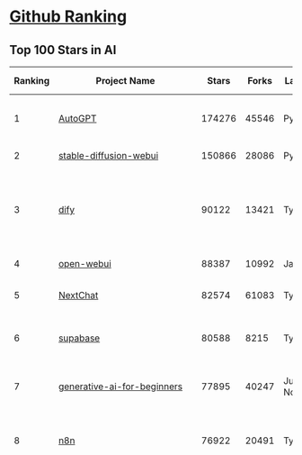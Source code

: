[Github Ranking](../README.md)
==========

## Top 100 Stars in AI

| Ranking | Project Name | Stars | Forks | Language | Open Issues | Description | Last Commit |
| ------- | ------------ | ----- | ----- | -------- | ----------- | ----------- | ----------- |
| 1 | [AutoGPT](https://github.com/Significant-Gravitas/AutoGPT) | 174276 | 45546 | Python | 171 | AutoGPT is the vision of accessible AI for everyone, to use and to build on. Our mission is to provide the tools, so that you can focus on what matters. | 2025-04-09T00:20:56Z |
| 2 | [stable-diffusion-webui](https://github.com/AUTOMATIC1111/stable-diffusion-webui) | 150866 | 28086 | Python | 2321 | Stable Diffusion web UI | 2025-03-04T16:11:29Z |
| 3 | [dify](https://github.com/langgenius/dify) | 90122 | 13421 | TypeScript | 579 | Dify is an open-source LLM app development platform. Dify's intuitive interface combines AI workflow, RAG pipeline, agent capabilities, model management, observability features and more, letting you quickly go from prototype to production. | 2025-04-09T03:28:05Z |
| 4 | [open-webui](https://github.com/open-webui/open-webui) | 88387 | 10992 | JavaScript | 166 | User-friendly AI Interface (Supports Ollama, OpenAI API, ...) | 2025-04-08T20:03:57Z |
| 5 | [NextChat](https://github.com/ChatGPTNextWeb/NextChat) | 82574 | 61083 | TypeScript | 614 | ✨ Light and Fast AI Assistant. Support: Web \| iOS \| MacOS \| Android \|  Linux \| Windows | 2025-04-07T10:57:52Z |
| 6 | [supabase](https://github.com/supabase/supabase) | 80588 | 8215 | TypeScript | 234 | The open source Firebase alternative. Supabase gives you a dedicated Postgres database to build your web, mobile, and AI applications. | 2025-04-09T03:39:51Z |
| 7 | [generative-ai-for-beginners](https://github.com/microsoft/generative-ai-for-beginners) | 77895 | 40247 | Jupyter Notebook | 8 | 21 Lessons, Get Started Building with Generative AI  🔗 https://microsoft.github.io/generative-ai-for-beginners/ | 2025-03-27T12:20:46Z |
| 8 | [n8n](https://github.com/n8n-io/n8n) | 76922 | 20491 | TypeScript | 328 | Fair-code workflow automation platform with native AI capabilities. Combine visual building with custom code, self-host or cloud, 400+ integrations. | 2025-04-08T21:06:13Z |
| 9 | [funNLP](https://github.com/fighting41love/funNLP) | 72276 | 14783 | Python | 33 | 中英文敏感词、语言检测、中外手机/电话归属地/运营商查询、名字推断性别、手机号抽取、身份证抽取、邮箱抽取、中日文人名库、中文缩写库、拆字词典、词汇情感值、停用词、反动词表、暴恐词表、繁简体转换、英文模拟中文发音、汪峰歌词生成器、职业名称词库、同义词库、反义词库、否定词库、汽车品牌词库、汽车零件词库、连续英文切割、各种中文词向量、公司名字大全、古诗词库、IT词库、财经词库、成语词库、地名词库、历史名人词库、诗词词库、医学词库、饮食词库、法律词库、汽车词库、动物词库、中文聊天语料、中文谣言数据、百度中文问答数据集、句子相似度匹配算法集合、bert资源、文本生成&摘要相关工具、cocoNLP信息抽取工具、国内电话号码正则匹配、清华大学XLORE:中英文跨语言百科知识图谱、清华大学人工智能技术系列报告、自然语言生成、NLU太难了系列、自动对联数据及机器人、用户名黑名单列表、罪名法务名词及分类模型、微信公众号语料、cs224n深度学习自然语言处理课程、中文手写汉字识别、中文自然语言处理 语料/数据集、变量命名神器、分词语料库+代码、任务型对话英文数据集、ASR 语音数据集 + 基于深度学习的中文语音识别系统、笑声检测器、Microsoft多语言数字/单位/如日期时间识别包、中华新华字典数据库及api(包括常用歇后语、成语、词语和汉字)、文档图谱自动生成、SpaCy 中文模型、Common Voice语音识别数据集新版、神经网络关系抽取、基于bert的命名实体识别、关键词(Keyphrase)抽取包pke、基于医疗领域知识图谱的问答系统、基于依存句法与语义角色标注的事件三元组抽取、依存句法分析4万句高质量标注数据、cnocr：用来做中文OCR的Python3包、中文人物关系知识图谱项目、中文nlp竞赛项目及代码汇总、中文字符数据、speech-aligner: 从“人声语音”及其“语言文本”产生音素级别时间对齐标注的工具、AmpliGraph: 知识图谱表示学习(Python)库：知识图谱概念链接预测、Scattertext 文本可视化(python)、语言/知识表示工具：BERT & ERNIE、中文对比英文自然语言处理NLP的区别综述、Synonyms中文近义词工具包、HarvestText领域自适应文本挖掘工具（新词发现-情感分析-实体链接等）、word2word：(Python)方便易用的多语言词-词对集：62种语言/3,564个多语言对、语音识别语料生成工具：从具有音频/字幕的在线视频创建自动语音识别(ASR)语料库、构建医疗实体识别的模型（包含词典和语料标注）、单文档非监督的关键词抽取、Kashgari中使用gpt-2语言模型、开源的金融投资数据提取工具、文本自动摘要库TextTeaser: 仅支持英文、人民日报语料处理工具集、一些关于自然语言的基本模型、基于14W歌曲知识库的问答尝试--功能包括歌词接龙and已知歌词找歌曲以及歌曲歌手歌词三角关系的问答、基于Siamese bilstm模型的相似句子判定模型并提供训练数据集和测试数据集、用Transformer编解码模型实现的根据Hacker News文章标题自动生成评论、用BERT进行序列标记和文本分类的模板代码、LitBank：NLP数据集——支持自然语言处理和计算人文学科任务的100部带标记英文小说语料、百度开源的基准信息抽取系统、虚假新闻数据集、Facebook: LAMA语言模型分析，提供Transformer-XL/BERT/ELMo/GPT预训练语言模型的统一访问接口、CommonsenseQA：面向常识的英文QA挑战、中文知识图谱资料、数据及工具、各大公司内部里大牛分享的技术文档 PDF 或者 PPT、自然语言生成SQL语句（英文）、中文NLP数据增强（EDA）工具、英文NLP数据增强工具 、基于医药知识图谱的智能问答系统、京东商品知识图谱、基于mongodb存储的军事领域知识图谱问答项目、基于远监督的中文关系抽取、语音情感分析、中文ULMFiT-情感分析-文本分类-语料及模型、一个拍照做题程序、世界各国大规模人名库、一个利用有趣中文语料库 qingyun 训练出来的中文聊天机器人、中文聊天机器人seqGAN、省市区镇行政区划数据带拼音标注、教育行业新闻语料库包含自动文摘功能、开放了对话机器人-知识图谱-语义理解-自然语言处理工具及数据、中文知识图谱：基于百度百科中文页面-抽取三元组信息-构建中文知识图谱、masr: 中文语音识别-提供预训练模型-高识别率、Python音频数据增广库、中文全词覆盖BERT及两份阅读理解数据、ConvLab：开源多域端到端对话系统平台、中文自然语言处理数据集、基于最新版本rasa搭建的对话系统、基于TensorFlow和BERT的管道式实体及关系抽取、一个小型的证券知识图谱/知识库、复盘所有NLP比赛的TOP方案、OpenCLaP：多领域开源中文预训练语言模型仓库、UER：基于不同语料+编码器+目标任务的中文预训练模型仓库、中文自然语言处理向量合集、基于金融-司法领域(兼有闲聊性质)的聊天机器人、g2pC：基于上下文的汉语读音自动标记模块、Zincbase 知识图谱构建工具包、诗歌质量评价/细粒度情感诗歌语料库、快速转化「中文数字」和「阿拉伯数字」、百度知道问答语料库、基于知识图谱的问答系统、jieba_fast 加速版的jieba、正则表达式教程、中文阅读理解数据集、基于BERT等最新语言模型的抽取式摘要提取、Python利用深度学习进行文本摘要的综合指南、知识图谱深度学习相关资料整理、维基大规模平行文本语料、StanfordNLP 0.2.0：纯Python版自然语言处理包、NeuralNLP-NeuralClassifier：腾讯开源深度学习文本分类工具、端到端的封闭域对话系统、中文命名实体识别：NeuroNER vs. BertNER、新闻事件线索抽取、2019年百度的三元组抽取比赛：“科学空间队”源码、基于依存句法的开放域文本知识三元组抽取和知识库构建、中文的GPT2训练代码、ML-NLP - 机器学习(Machine Learning)NLP面试中常考到的知识点和代码实现、nlp4han:中文自然语言处理工具集(断句/分词/词性标注/组块/句法分析/语义分析/NER/N元语法/HMM/代词消解/情感分析/拼写检查、XLM：Facebook的跨语言预训练语言模型、用基于BERT的微调和特征提取方法来进行知识图谱百度百科人物词条属性抽取、中文自然语言处理相关的开放任务-数据集-当前最佳结果、CoupletAI - 基于CNN+Bi-LSTM+Attention 的自动对对联系统、抽象知识图谱、MiningZhiDaoQACorpus - 580万百度知道问答数据挖掘项目、brat rapid annotation tool: 序列标注工具、大规模中文知识图谱数据：1.4亿实体、数据增强在机器翻译及其他nlp任务中的应用及效果、allennlp阅读理解:支持多种数据和模型、PDF表格数据提取工具 、 Graphbrain：AI开源软件库和科研工具，目的是促进自动意义提取和文本理解以及知识的探索和推断、简历自动筛选系统、基于命名实体识别的简历自动摘要、中文语言理解测评基准，包括代表性的数据集&基准模型&语料库&排行榜、树洞 OCR 文字识别 、从包含表格的扫描图片中识别表格和文字、语声迁移、Python口语自然语言处理工具集(英文)、 similarity：相似度计算工具包，java编写、海量中文预训练ALBERT模型 、Transformers 2.0 、基于大规模音频数据集Audioset的音频增强 、Poplar：网页版自然语言标注工具、图片文字去除，可用于漫画翻译 、186种语言的数字叫法库、Amazon发布基于知识的人-人开放领域对话数据集 、中文文本纠错模块代码、繁简体转换 、 Python实现的多种文本可读性评价指标、类似于人名/地名/组织机构名的命名体识别数据集 、东南大学《知识图谱》研究生课程(资料)、. 英文拼写检查库 、 wwsearch是企业微信后台自研的全文检索引擎、CHAMELEON：深度学习新闻推荐系统元架构 、 8篇论文梳理BERT相关模型进展与反思、DocSearch：免费文档搜索引擎、 LIDA：轻量交互式对话标注工具 、aili - the fastest in-memory index in the East 东半球最快并发索引 、知识图谱车音工作项目、自然语言生成资源大全 、中日韩分词库mecab的Python接口库、中文文本摘要/关键词提取、汉字字符特征提取器 (featurizer)，提取汉字的特征（发音特征、字形特征）用做深度学习的特征、中文生成任务基准测评 、中文缩写数据集、中文任务基准测评 - 代表性的数据集-基准(预训练)模型-语料库-baseline-工具包-排行榜、PySS3：面向可解释AI的SS3文本分类器机器可视化工具 、中文NLP数据集列表、COPE - 格律诗编辑程序、doccano：基于网页的开源协同多语言文本标注工具 、PreNLP：自然语言预处理库、简单的简历解析器，用来从简历中提取关键信息、用于中文闲聊的GPT2模型：GPT2-chitchat、基于检索聊天机器人多轮响应选择相关资源列表(Leaderboards、Datasets、Papers)、(Colab)抽象文本摘要实现集锦(教程 、词语拼音数据、高效模糊搜索工具、NLP数据增广资源集、微软对话机器人框架 、 GitHub Typo Corpus：大规模GitHub多语言拼写错误/语法错误数据集、TextCluster：短文本聚类预处理模块 Short text cluster、面向语音识别的中文文本规范化、BLINK：最先进的实体链接库、BertPunc：基于BERT的最先进标点修复模型、Tokenizer：快速、可定制的文本词条化库、中文语言理解测评基准，包括代表性的数据集、基准(预训练)模型、语料库、排行榜、spaCy 医学文本挖掘与信息提取 、 NLP任务示例项目代码集、 python拼写检查库、chatbot-list - 行业内关于智能客服、聊天机器人的应用和架构、算法分享和介绍、语音质量评价指标(MOSNet, BSSEval, STOI, PESQ, SRMR)、 用138GB语料训练的法文RoBERTa预训练语言模型 、BERT-NER-Pytorch：三种不同模式的BERT中文NER实验、无道词典 - 有道词典的命令行版本，支持英汉互查和在线查询、2019年NLP亮点回顾、 Chinese medical dialogue data 中文医疗对话数据集 、最好的汉字数字(中文数字)-阿拉伯数字转换工具、 基于百科知识库的中文词语多词义/义项获取与特定句子词语语义消歧、awesome-nlp-sentiment-analysis - 情感分析、情绪原因识别、评价对象和评价词抽取、LineFlow：面向所有深度学习框架的NLP数据高效加载器、中文医学NLP公开资源整理 、MedQuAD：(英文)医学问答数据集、将自然语言数字串解析转换为整数和浮点数、Transfer Learning in Natural Language Processing (NLP) 、面向语音识别的中文/英文发音辞典、Tokenizers：注重性能与多功能性的最先进分词器、CLUENER 细粒度命名实体识别 Fine Grained Named Entity Recognition、 基于BERT的中文命名实体识别、中文谣言数据库、NLP数据集/基准任务大列表、nlp相关的一些论文及代码, 包括主题模型、词向量(Word Embedding)、命名实体识别(NER)、文本分类(Text Classificatin)、文本生成(Text Generation)、文本相似性(Text Similarity)计算等，涉及到各种与nlp相关的算法，基于keras和tensorflow 、Python文本挖掘/NLP实战示例、 Blackstone：面向非结构化法律文本的spaCy pipeline和NLP模型通过同义词替换实现文本“变脸” 、中文 预训练 ELECTREA 模型: 基于对抗学习 pretrain Chinese Model 、albert-chinese-ner - 用预训练语言模型ALBERT做中文NER 、基于GPT2的特定主题文本生成/文本增广、开源预训练语言模型合集、多语言句向量包、编码、标记和实现：一种可控高效的文本生成方法、 英文脏话大列表 、attnvis：GPT2、BERT等transformer语言模型注意力交互可视化、CoVoST：Facebook发布的多语种语音-文本翻译语料库，包括11种语言(法语、德语、荷兰语、俄语、西班牙语、意大利语、土耳其语、波斯语、瑞典语、蒙古语和中文)的语音、文字转录及英文译文、Jiagu自然语言处理工具 - 以BiLSTM等模型为基础，提供知识图谱关系抽取 中文分词 词性标注 命名实体识别 情感分析 新词发现 关键词 文本摘要 文本聚类等功能、用unet实现对文档表格的自动检测，表格重建、NLP事件提取文献资源列表 、 金融领域自然语言处理研究资源大列表、CLUEDatasetSearch - 中英文NLP数据集：搜索所有中文NLP数据集，附常用英文NLP数据集 、medical_NER - 中文医学知识图谱命名实体识别 、(哈佛)讲因果推理的免费书、知识图谱相关学习资料/数据集/工具资源大列表、Forte：灵活强大的自然语言处理pipeline工具集 、Python字符串相似性算法库、PyLaia：面向手写文档分析的深度学习工具包、TextFooler：针对文本分类/推理的对抗文本生成模块、Haystack：灵活、强大的可扩展问答(QA)框架、中文关键短语抽取工具 | 2024-05-10T07:38:24Z |
| 10 | [AppFlowy](https://github.com/AppFlowy-IO/AppFlowy) | 61985 | 4162 | Dart | 941 | Bring projects, wikis, and teams together with AI. AppFlowy is the AI collaborative workspace where you achieve more without losing control of your data. The leading open source Notion alternative. | 2025-04-09T02:25:29Z |
| 11 | [lobe-chat](https://github.com/lobehub/lobe-chat) | 58673 | 12433 | TypeScript | 665 | 🤯 Lobe Chat - an open-source, modern-design AI chat framework. Supports Multi AI Providers( OpenAI / Claude 3 / Gemini / Ollama / DeepSeek / Qwen), Knowledge Base (file upload / knowledge management / RAG ), Multi-Modals (Plugins/Artifacts) and Thinking. One-click FREE deployment of your private ChatGPT/ Claude / DeepSeek application. | 2025-04-09T02:54:06Z |
| 12 | [langflow](https://github.com/langflow-ai/langflow) | 54477 | 5964 | Python | 402 | Langflow is a powerful tool for building and deploying AI-powered agents and workflows. | 2025-04-09T01:43:37Z |
| 13 | [browser-use](https://github.com/browser-use/browser-use) | 54359 | 5786 | Python | 361 | Make websites accessible for AI agents | 2025-04-08T14:39:11Z |
| 14 | [MetaGPT](https://github.com/geekan/MetaGPT) | 54350 | 6444 | Python | 48 | 🌟 The Multi-Agent Framework: First AI Software Company, Towards Natural Language Programming | 2025-03-31T07:17:13Z |
| 15 | [gpt-engineer](https://github.com/AntonOsika/gpt-engineer) | 53795 | 7055 | Python | 23 | CLI platform to experiment with codegen. Precursor to: https://lovable.dev | 2024-11-17T22:47:32Z |
| 16 | [ChatGPT](https://github.com/lencx/ChatGPT) | 53670 | 6061 | Rust | 786 | 🔮 ChatGPT Desktop Application (Mac, Windows and Linux) | 2024-08-29T17:58:11Z |
| 17 | [meilisearch](https://github.com/meilisearch/meilisearch) | 50157 | 1974 | Rust | 193 | A lightning-fast search engine API bringing AI-powered hybrid search to your sites and applications. | 2025-04-08T12:54:30Z |
| 18 | [Deep-Live-Cam](https://github.com/hacksider/Deep-Live-Cam) | 49797 | 7353 | Python | 19 | real time face swap and one-click video deepfake with only a single image | 2025-04-08T15:36:17Z |
| 19 | [LLaMA-Factory](https://github.com/hiyouga/LLaMA-Factory) | 46375 | 5659 | Python | 410 | Unified Efficient Fine-Tuning of 100+ LLMs & VLMs (ACL 2024) | 2025-04-08T17:06:13Z |
| 20 | [LLMs-from-scratch](https://github.com/rasbt/LLMs-from-scratch) | 43842 | 6066 | Jupyter Notebook | 0 | Implement a ChatGPT-like LLM in PyTorch from scratch, step by step | 2025-04-06T23:29:23Z |
| 21 | [autogen](https://github.com/microsoft/autogen) | 42883 | 6430 | Python | 482 | A programming framework for agentic AI 🤖 PyPi: autogen-agentchat Discord: https://aka.ms/autogen-discord Office Hour: https://aka.ms/autogen-officehour | 2025-04-09T02:44:46Z |
| 22 | [anything-llm](https://github.com/Mintplex-Labs/anything-llm) | 42490 | 4109 | JavaScript | 239 | The all-in-one Desktop & Docker AI application with built-in RAG, AI agents, No-code agent builder, MCP compatibility,  and more. | 2025-04-09T01:08:42Z |
| 23 | [JeecgBoot](https://github.com/jeecgboot/JeecgBoot) | 42189 | 15233 | Java | 30 | 🔥「AI 低代码平台」前后端分离 SpringBoot 2.x/3.x，SpringCloud，Ant Design&Vue3，Mybatis，Shiro！强大的代码生成器让前后端代码一键生成，无需写任何代码! 引领AI低代码开发模式 AI生成->OnlineCoding->代码生成->手工MERGE，帮助Java项目解决80%重复工作，让开发更关注业务，提高开发效率、节省成本，同时又不失灵活性 | 2025-04-09T01:43:00Z |
| 24 | [ColossalAI](https://github.com/hpcaitech/ColossalAI) | 40745 | 4490 | Python | 421 | Making large AI models cheaper, faster and more accessible | 2025-04-04T02:11:36Z |
| 25 | [kong](https://github.com/Kong/kong) | 40540 | 4901 | Lua | 58 | 🦍 The Cloud-Native API Gateway and AI Gateway. | 2025-04-08T15:39:26Z |
| 26 | [ailearning](https://github.com/apachecn/ailearning) | 40518 | 11541 | Python | 2 | AiLearning：数据分析+机器学习实战+线性代数+PyTorch+NLTK+TF2 | 2024-11-12T16:21:55Z |
| 27 | [OpenBB](https://github.com/OpenBB-finance/OpenBB) | 40190 | 3585 | Python | 37 | Investment Research for Everyone, Everywhere. | 2025-04-08T15:35:02Z |
| 28 | [ClickHouse](https://github.com/ClickHouse/ClickHouse) | 39995 | 7191 | C++ | 4019 | ClickHouse® is a real-time analytics database management system | 2025-04-09T01:49:47Z |
| 29 | [airflow](https://github.com/apache/airflow) | 39532 | 14860 | Python | 1123 | Apache Airflow - A platform to programmatically author, schedule, and monitor workflows | 2025-04-09T03:38:04Z |
| 30 | [WeChatMsg](https://github.com/LC044/WeChatMsg) | 38799 | 4000 | Python | 27 | 提取微信聊天记录，将其导出成HTML、Word、Excel文档永久保存，对聊天记录进行分析生成年度聊天报告，用聊天数据训练专属于个人的AI聊天助手 | 2025-04-07T04:22:31Z |
| 31 | [crawl4ai](https://github.com/unclecode/crawl4ai) | 38301 | 3392 | Python | 87 | 🚀🤖 Crawl4AI: Open-source LLM Friendly Web Crawler & Scraper. Don't be shy, join here: https://discord.gg/jP8KfhDhyN | 2025-04-08T13:01:35Z |
| 32 | [quivr](https://github.com/QuivrHQ/quivr) | 37676 | 3639 | Python | 22 | Opiniated RAG for integrating GenAI in your apps 🧠   Focus on your product rather than the RAG. Easy integration in existing products with customisation!  Any LLM: GPT4, Groq, Llama. Any Vectorstore: PGVector, Faiss. Any Files. Anyway you want.  | 2025-04-02T09:32:29Z |
| 33 | [Open-Assistant](https://github.com/LAION-AI/Open-Assistant) | 37285 | 3267 | Python | 227 | OpenAssistant is a chat-based assistant that understands tasks, can interact with third-party systems, and retrieve information dynamically to do so. | 2024-08-17T01:55:35Z |
| 34 | [GitHubDaily](https://github.com/GitHubDaily/GitHubDaily) | 37176 | 3904 | None | 328 | 坚持分享 GitHub 上高质量、有趣实用的开源技术教程、开发者工具、编程网站、技术资讯。A list cool, interesting projects of GitHub. | 2025-03-20T08:54:47Z |
| 35 | [photoprism](https://github.com/photoprism/photoprism) | 36921 | 2042 | Go | 427 | AI-Powered Photos App for the Decentralized Web 🌈💎✨ | 2025-04-08T20:59:31Z |
| 36 | [AI-For-Beginners](https://github.com/microsoft/AI-For-Beginners) | 36874 | 6702 | Jupyter Notebook | 22 | 12 Weeks, 24 Lessons, AI for All! | 2025-03-11T16:34:40Z |
| 37 | [ray](https://github.com/ray-project/ray) | 36442 | 6196 | Python | 3861 | Ray is an AI compute engine. Ray consists of a core distributed runtime and a set of AI Libraries for accelerating ML workloads. | 2025-04-09T03:35:55Z |
| 38 | [upscayl](https://github.com/upscayl/upscayl) | 36230 | 1669 | TypeScript | 62 | 🆙 Upscayl - #1 Free and Open Source AI Image Upscaler for Linux, MacOS and Windows. | 2025-04-08T19:38:52Z |
| 39 | [chatgpt-on-wechat](https://github.com/zhayujie/chatgpt-on-wechat) | 36173 | 9069 | Python | 283 | 基于大模型搭建的聊天机器人，同时支持 微信公众号、企业微信应用、飞书、钉钉 等接入，可选择GPT3.5/GPT-4o/GPT-o1/ DeepSeek/Claude/文心一言/讯飞星火/通义千问/ Gemini/GLM-4/Claude/Kimi/LinkAI，能处理文本、语音和图片，访问操作系统和互联网，支持基于自有知识库进行定制企业智能客服。 | 2025-03-30T07:12:29Z |
| 40 | [MockingBird](https://github.com/babysor/MockingBird) | 36089 | 5242 | Python | 474 | 🚀AI拟声: 5秒内克隆您的声音并生成任意语音内容 Clone a voice in 5 seconds to generate arbitrary speech in real-time | 2024-11-15T05:00:29Z |
| 41 | [google-research](https://github.com/google-research/google-research) | 35303 | 8059 | Jupyter Notebook | 953 | Google Research | 2025-04-08T18:27:15Z |
| 42 | [firecrawl](https://github.com/mendableai/firecrawl) | 34518 | 3009 | TypeScript | 143 | 🔥 Turn entire websites into LLM-ready markdown or structured data. Scrape, crawl and extract with a single API. | 2025-04-08T23:27:09Z |
| 43 | [awesome-mcp-servers](https://github.com/punkpeye/awesome-mcp-servers) | 34033 | 2363 | None | 2 | A collection of MCP servers. | 2025-04-08T23:57:40Z |
| 44 | [gold-miner](https://github.com/xitu/gold-miner) | 34033 | 5040 | None | 5 | 🥇掘金翻译计划，可能是世界最大最好的英译中技术社区，最懂读者和译者的翻译平台： | 2024-04-17T09:44:37Z |
| 45 | [chatbox](https://github.com/chatboxai/chatbox) | 34011 | 3245 | TypeScript | 636 | User-friendly Desktop Client App for AI Models/LLMs (GPT, Claude, Gemini, Ollama...) | 2025-03-20T15:20:56Z |
| 46 | [AgentGPT](https://github.com/reworkd/AgentGPT) | 33702 | 9390 | TypeScript | 127 | 🤖 Assemble, configure, and deploy autonomous AI Agents in your browser. | 2025-03-28T17:13:05Z |
| 47 | [gpt-pilot](https://github.com/Pythagora-io/gpt-pilot) | 32566 | 3305 | Python | 233 | The first real AI developer | 2025-03-04T06:26:32Z |
| 48 | [LocalAI](https://github.com/mudler/LocalAI) | 31592 | 2398 | Go | 420 | :robot: The free, Open Source alternative to OpenAI, Claude and others. Self-hosted and local-first. Drop-in replacement for OpenAI,  running on consumer-grade hardware. No GPU required. Runs gguf, transformers, diffusers and many more models architectures. Features: Generate Text, Audio, Video, Images, Voice Cloning, Distributed, P2P inference | 2025-04-08T20:15:33Z |
| 49 | [spaCy](https://github.com/explosion/spaCy) | 31340 | 4492 | Python | 168 | 💫 Industrial-strength Natural Language Processing (NLP) in Python | 2025-04-05T10:09:25Z |
| 50 | [fairseq](https://github.com/facebookresearch/fairseq) | 31266 | 6493 | Python | 1168 | Facebook AI Research Sequence-to-Sequence Toolkit written in Python. | 2025-01-09T16:43:36Z |
| 51 | [aider](https://github.com/Aider-AI/aider) | 30840 | 2792 | Python | 702 | aider is AI pair programming in your terminal | 2025-04-08T08:56:57Z |
| 52 | [chatbot-ui](https://github.com/mckaywrigley/chatbot-ui) | 30821 | 8634 | TypeScript | 164 | AI chat for any model. | 2024-08-03T00:38:07Z |
| 53 | [tabby](https://github.com/TabbyML/tabby) | 30726 | 1435 | Rust | 175 | Self-hosted AI coding assistant | 2025-04-09T02:49:41Z |
| 54 | [fabric](https://github.com/danielmiessler/fabric) | 30574 | 3152 | Go | 191 | fabric is an open-source framework for augmenting humans using AI. It provides a modular framework for solving specific problems using a crowdsourced set of AI prompts that can be used anywhere. | 2025-04-06T22:23:27Z |
| 55 | [ruoyi-vue-pro](https://github.com/YunaiV/ruoyi-vue-pro) | 30245 | 6508 | Java | 14 | 🔥 官方推荐 🔥 RuoYi-Vue 全新 Pro 版本，优化重构所有功能。基于 Spring Boot + MyBatis Plus + Vue & Element 实现的后台管理系统 + 微信小程序，支持 RBAC 动态权限、数据权限、SaaS 多租户、Flowable 工作流、三方登录、支付、短信、商城、CRM、ERP、AI 大模型等功能。你的 ⭐️ Star ⭐️，是作者生发的动力！ | 2025-03-30T02:58:28Z |
| 56 | [netron](https://github.com/lutzroeder/netron) | 29861 | 2877 | JavaScript | 19 | Visualizer for neural network, deep learning and machine learning models | 2025-04-08T15:26:05Z |
| 57 | [AI-Expert-Roadmap](https://github.com/AMAI-GmbH/AI-Expert-Roadmap) | 29736 | 2519 | JavaScript | 19 | Roadmap to becoming an Artificial Intelligence Expert in 2022 | 2023-12-31T02:20:16Z |
| 58 | [crewAI](https://github.com/crewAIInc/crewAI) | 29714 | 4013 | Python | 84 | Framework for orchestrating role-playing, autonomous AI agents. By fostering collaborative intelligence, CrewAI empowers agents to work together seamlessly, tackling complex tasks. | 2025-04-09T03:11:21Z |
| 59 | [roop](https://github.com/s0md3v/roop) | 29592 | 6706 | Python | 0 | one-click face swap | 2024-08-19T12:57:17Z |
| 60 | [Mr.-Ranedeer-AI-Tutor](https://github.com/JushBJJ/Mr.-Ranedeer-AI-Tutor) | 29486 | 3371 | None | 13 | A GPT-4 AI Tutor Prompt for customizable personalized learning experiences. | 2024-03-25T13:06:55Z |
| 61 | [pytorch-lightning](https://github.com/Lightning-AI/pytorch-lightning) | 29259 | 3475 | Python | 908 | Pretrain, finetune ANY AI model of ANY size on multiple GPUs, TPUs with zero code changes. | 2025-04-08T10:44:20Z |
| 62 | [cursor](https://github.com/getcursor/cursor) | 29171 | 1832 | None | 1596 | The AI Code Editor | 2024-10-13T19:23:26Z |
| 63 | [khoj](https://github.com/khoj-ai/khoj) | 28552 | 1588 | Python | 72 | Your AI second brain. Self-hostable. Get answers from the web or your docs. Build custom agents, schedule automations, do deep research. Turn any online or local LLM into your personal, autonomous AI (gpt, claude, gemini, llama, qwen, mistral). Get started - free. | 2025-04-08T12:37:22Z |
| 64 | [Jobs_Applier_AI_Agent_AIHawk](https://github.com/feder-cr/Jobs_Applier_AI_Agent_AIHawk) | 27875 | 4163 | Python | 37 | AIHawk aims to easy job hunt process by automating the job application process. Utilizing artificial intelligence, it enables users to apply for multiple jobs in a tailored way. | 2025-03-14T12:01:49Z |
| 65 | [mindsdb](https://github.com/mindsdb/mindsdb) | 27654 | 4957 | Python | 66 | AI's query engine - Platform for building AI that can learn and answer questions over large scale federated data. | 2025-04-08T20:34:45Z |
| 66 | [awesome-llm-apps](https://github.com/Shubhamsaboo/awesome-llm-apps) | 27548 | 3096 | Python | 5 | Collection of awesome LLM apps with AI Agents and RAG using OpenAI, Anthropic, Gemini and opensource models. | 2025-04-08T21:00:57Z |
| 67 | [exo](https://github.com/exo-explore/exo) | 27491 | 1700 | Python | 330 | Run your own AI cluster at home with everyday devices 📱💻 🖥️⌚ | 2025-03-21T22:23:32Z |
| 68 | [mem0](https://github.com/mem0ai/mem0) | 27303 | 2598 | Python | 237 | The Memory layer for AI Agents | 2025-04-07T18:24:16Z |
| 69 | [so-vits-svc](https://github.com/svc-develop-team/so-vits-svc) | 26866 | 4956 | Python | 21 | SoftVC VITS Singing Voice Conversion | 2023-11-11T13:11:31Z |
| 70 | [docling](https://github.com/docling-project/docling) | 26626 | 1599 | Python | 252 | Get your documents ready for gen AI | 2025-04-09T03:33:00Z |
| 71 | [MoneyPrinterTurbo](https://github.com/harry0703/MoneyPrinterTurbo) | 25999 | 3815 | Python | 115 | 利用AI大模型，一键生成高清短视频 Generate short videos with one click using AI LLM. | 2025-03-23T10:45:27Z |
| 72 | [generative-models](https://github.com/Stability-AI/generative-models) | 25671 | 2847 | Python | 260 | Generative Models by Stability AI | 2025-04-04T03:32:07Z |
| 73 | [continue](https://github.com/continuedev/continue) | 25354 | 2566 | TypeScript | 726 | ⏩ Create, share, and use custom AI code assistants with our open-source IDE extensions and hub of models, rules, prompts, docs, and other building blocks | 2025-04-09T03:00:52Z |
| 74 | [nx](https://github.com/nrwl/nx) | 25206 | 2491 | TypeScript | 606 | Build system, optimized for monorepos, with AI-powered architectural awareness and advanced CI capabilities. | 2025-04-09T03:27:43Z |
| 75 | [Folo](https://github.com/RSSNext/Folo) | 24949 | 1058 | TypeScript | 258 | 🧡 Follow everything in one place | 2025-04-09T03:17:01Z |
| 76 | [composio](https://github.com/ComposioHQ/composio) | 24895 | 4397 | Python | 30 | Composio equip's your AI agents & LLMs with 100+ high-quality integrations via function calling | 2025-04-08T17:57:10Z |
| 77 | [InvokeAI](https://github.com/invoke-ai/InvokeAI) | 24813 | 2522 | TypeScript | 678 | Invoke is a leading creative engine for Stable Diffusion models, empowering professionals, artists, and enthusiasts to generate and create visual media using the latest AI-driven technologies. The solution offers an industry leading WebUI, and serves as the foundation for multiple commercial products. | 2025-04-09T01:06:56Z |
| 78 | [Genesis](https://github.com/Genesis-Embodied-AI/Genesis) | 24694 | 2162 | Python | 134 | A generative world for general-purpose robotics & embodied AI learning. | 2025-04-08T22:37:25Z |
| 79 | [agno](https://github.com/agno-agi/agno) | 24333 | 3103 | Python | 64 | Build Reasoning Agents with memory, knowledge, tools and native multi-modal support. | 2025-04-09T01:18:59Z |
| 80 | [LibreChat](https://github.com/danny-avila/LibreChat) | 24260 | 4084 | TypeScript | 136 | Enhanced ChatGPT Clone: Features Agents, DeepSeek, Anthropic, AWS, OpenAI, Assistants API, Azure, Groq, o1, GPT-4o, Mistral, OpenRouter, Vertex AI, Gemini, Artifacts, AI model switching, message search, Code Interpreter, langchain, DALL-E-3, OpenAPI Actions, Functions, Secure Multi-User Auth, Presets, open-source for self-hosting. Active project. | 2025-04-09T03:19:57Z |
| 81 | [semantic-kernel](https://github.com/microsoft/semantic-kernel) | 23900 | 3685 | C# | 408 | Integrate cutting-edge LLM technology quickly and easily into your apps | 2025-04-08T23:47:09Z |
| 82 | [max](https://github.com/modular/max) | 23847 | 2598 | Mojo | 633 | The MAX Platform (includes Mojo) | 2025-04-08T21:58:57Z |
| 83 | [FastGPT](https://github.com/labring/FastGPT) | 23425 | 6060 | TypeScript | 479 | FastGPT is a knowledge-based platform built on the LLMs, offers a comprehensive suite of out-of-the-box capabilities such as data processing, RAG retrieval, and visual AI workflow orchestration, letting you easily develop and deploy complex question-answering systems without the need for extensive setup or configuration. | 2025-04-08T10:03:58Z |
| 84 | [Warp](https://github.com/warpdotdev/Warp) | 23070 | 432 | None | 2761 | Warp is a modern, Rust-based terminal with AI built in so you and your team can build great software, faster. | 2025-03-04T16:49:27Z |
| 85 | [qdrant](https://github.com/qdrant/qdrant) | 22925 | 1577 | Rust | 332 | Qdrant - High-performance, massive-scale Vector Database and Vector Search Engine for the next generation of AI. Also available in the cloud https://cloud.qdrant.io/ | 2025-04-08T20:52:51Z |
| 86 | [llm-app](https://github.com/pathwaycom/llm-app) | 22917 | 407 | Jupyter Notebook | 5 | Ready-to-run cloud templates for RAG, AI pipelines, and enterprise search with live data. 🐳Docker-friendly.⚡Always in sync with Sharepoint, Google Drive, S3, Kafka, PostgreSQL, real-time data APIs, and more. | 2025-04-08T15:11:27Z |
| 87 | [500-AI-Machine-learning-Deep-learning-Computer-vision-NLP-Projects-with-code](https://github.com/ashishpatel26/500-AI-Machine-learning-Deep-learning-Computer-vision-NLP-Projects-with-code) | 22857 | 5549 | None | 41 | 500 AI Machine learning Deep learning Computer vision NLP Projects with code | 2024-07-26T13:06:49Z |
| 88 | [gin-vue-admin](https://github.com/flipped-aurora/gin-vue-admin) | 22608 | 6626 | Go | 22 | 🚀Vite+Vue3+Gin拥有AI辅助的基础开发平台，支持TS和JS混用。它集成了JWT鉴权、权限管理、动态路由、显隐可控组件、分页封装、多点登录拦截、资源权限、上传下载、代码生成器、表单生成器和可配置的导入导出等开发必备功能。 | 2025-04-08T09:53:27Z |
| 89 | [facefusion](https://github.com/facefusion/facefusion) | 22336 | 3398 | Python | 0 | Industry leading face manipulation platform | 2025-03-28T11:15:33Z |
| 90 | [Chat2DB](https://github.com/CodePhiliaX/Chat2DB) | 22222 | 2415 | Java | 444 | 🔥🔥🔥AI-driven database tool and SQL client, The hottest GUI client, supporting MySQL, Oracle, PostgreSQL, DB2, SQL Server, DB2, SQLite, H2, ClickHouse, and more. | 2025-03-05T07:57:52Z |
| 91 | [frigate](https://github.com/blakeblackshear/frigate) | 21931 | 2029 | TypeScript | 97 | NVR with realtime local object detection for IP cameras | 2025-04-08T23:36:47Z |
| 92 | [learnopencv](https://github.com/spmallick/learnopencv) | 21781 | 11687 | Jupyter Notebook | 229 | Learn OpenCV  : C++ and Python Examples | 2025-04-08T15:18:14Z |
| 93 | [serve](https://github.com/jina-ai/serve) | 21510 | 2222 | Python | 3 | ☁️ Build multimodal AI applications with cloud-native stack | 2025-03-24T13:59:54Z |
| 94 | [gpt-crawler](https://github.com/BuilderIO/gpt-crawler) | 21323 | 2284 | TypeScript | 93 | Crawl a site to generate knowledge files to create your own custom GPT from a URL | 2025-01-23T00:18:52Z |
| 95 | [Perplexica](https://github.com/ItzCrazyKns/Perplexica) | 21214 | 2155 | TypeScript | 121 | Perplexica is an AI-powered search engine. It is an Open source alternative to Perplexity AI | 2025-04-08T15:05:00Z |
| 96 | [IOPaint](https://github.com/Sanster/IOPaint) | 20881 | 2127 | Python | 52 | Image inpainting tool powered by SOTA AI Model. Remove any unwanted object, defect, people from your pictures or erase and replace(powered by stable diffusion) any thing on your pictures. | 2025-03-18T01:54:11Z |
| 97 | [gpt-researcher](https://github.com/assafelovic/gpt-researcher) | 20781 | 2697 | Python | 79 | LLM based autonomous agent that conducts deep local and web research on any topic and generates a long report with citations. | 2025-04-07T20:32:16Z |
| 98 | [ai-hedge-fund](https://github.com/virattt/ai-hedge-fund) | 20754 | 3761 | Python | 58 | An AI Hedge Fund Team | 2025-04-06T17:10:36Z |
| 99 | [h4cker](https://github.com/The-Art-of-Hacking/h4cker) | 20520 | 3766 | Jupyter Notebook | 3 | This repository is primarily maintained by Omar Santos (@santosomar) and includes thousands of resources related to ethical hacking, bug bounties, digital forensics and incident response (DFIR), artificial intelligence security, vulnerability research, exploit development, reverse engineering, and more. | 2025-04-01T15:25:44Z |
| 100 | [openui](https://github.com/wandb/openui) | 20225 | 1899 | TypeScript | 61 | OpenUI let's you describe UI using your imagination, then see it rendered live. | 2024-10-21T18:02:00Z |

